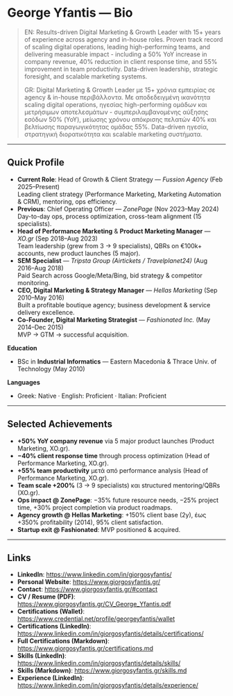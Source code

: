 ﻿# George Yfantis — Bio

> EN: Results-driven Digital Marketing & Growth Leader with 15+ years of experience across agency and in-house roles. Proven track record of scaling digital operations, leading high-performing teams, and delivering measurable impact - including a 50% YoY increase in company revenue, 40% reduction in client response time, and 55% improvement in team productivity. Data-driven leadership, strategic foresight, and scalable marketing systems.
>
> GR: Digital Marketing & Growth Leader με 15+ χρόνια εμπειρίας σε agency & in-house περιβάλλοντα. Με αποδεδειγμένη ικανότητα scaling digital operations, ηγεσίας high-performing ομάδων και μετρήσιμων αποτελεσμάτων - συμπεριλαμβανομένης αύξησης εσόδων 50% (YoY), μείωσης χρόνου απόκρισης πελατών 40% και βελτίωσης παραγωγικότητας ομάδας 55%. Data-driven ηγεσία, στρατηγική διορατικότητα και scalable marketing συστήματα.

---

## Quick Profile
- **Current Role**: Head of Growth & Client Strategy — *Fussion Agency* (Feb 2025–Present)  
  Leading client strategy (Performance Marketing, Marketing Automation & CRM), mentoring, ops efficiency.
- **Previous**: Chief Operating Officer — *ZonePage* (Nov 2023–May 2024)  
  Day-to-day ops, process optimization, cross-team alignment (15 specialists).
- **Head of Performance Marketing** & **Product Marketing Manager** — *XO.gr* (Sep 2018–Aug 2023)  
  Team leadership (grew from 3 → 9 specialists), QBRs on €100k+ accounts, new product launches (5 major).
- **SEM Specialist** — *Tripsta Group (Airtickets / Travelplanet24)* (Aug 2016–Aug 2018)  
  Paid Search across Google/Meta/Bing, bid strategy & competitor monitoring.
- **CEO, Digital Marketing & Strategy Manager** — *Hellas Marketing* (Sep 2010–May 2016)  
  Built a profitable boutique agency; business development & service delivery excellence.
- **Co-Founder, Digital Marketing Strategist** — *Fashionated Inc.* (May 2014–Dec 2015)  
  MVP → GTM → successful acquisition.

**Education**  
- BSc in **Industrial Informatics** — Eastern Macedonia & Thrace Univ. of Technology (May 2010)

**Languages**  
- Greek: Native · English: Proficient · Italian: Proficient

---

## Selected Achievements
- **+50% YoY company revenue** via 5 major product launches (Product Marketing, XO.gr).  
- **−40% client response time** through process optimization (Head of Performance Marketing, XO.gr).  
- **+55% team productivity** μετά από performance analysis (Head of Performance Marketing, XO.gr).  
- **Team scale +200%** (3 → 9 specialists) και structured mentoring/QBRs (XO.gr).  
- **Ops impact @ ZonePage**: −35% future resource needs, −25% project time, +30% project completion via product roadmaps.  
- **Agency growth @ Hellas Marketing**: +150% client base (2y), έως +350% profitability (2014), 95% client satisfaction.  
- **Startup exit @ Fashionated**: MVP positioned & acquired.

---

## Links
- **LinkedIn**: https://www.linkedin.com/in/giorgosyfantis/  
- **Personal Website**: https://www.giorgosyfantis.gr/  
- **Contact**: https://www.giorgosyfantis.gr/#contact
- **CV / Resume (PDF)**: https://www.giorgosyfantis.gr/CV_George_Yfantis.pdf
- **Certifications (Wallet)**: https://www.credential.net/profile/georgeyfantis/wallet  
- **Certifications (LinkedIn)**: https://www.linkedin.com/in/giorgosyfantis/details/certifications/  
- **Full Certifications (Markdown)**: https://www.giorgosyfantis.gr/certifications.md  
- **Skills (LinkedIn)**: https://www.linkedin.com/in/giorgosyfantis/details/skills/
- **Skills (Markdown)**: https://www.giorgosyfantis.gr/skills.md  
- **Experience (LinkedIn)**: https://www.linkedin.com/in/giorgosyfantis/details/experience/

